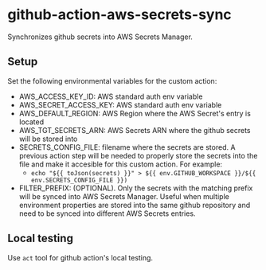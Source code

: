 # github-action-aws-secrets-sync
Synchronizes github secrets into AWS Secrets Manager.

## Setup 
Set the following environmental variables for the custom action:
* AWS_ACCESS_KEY_ID: AWS standard auth env variable
* AWS_SECRET_ACCESS_KEY: AWS standard auth env variable
* AWS_DEFAULT_REGION: AWS Region where the AWS Secret's entry is located
* AWS_TGT_SECRETS_ARN: AWS Secrets ARN where the github secrets will be stored into
* SECRETS_CONFIG_FILE: filename where the secrets are stored. A previous action step will be needed to properly store the secrets into the file and make it accesible for this custom action. For example:
  * `echo "${{ toJson(secrets) }}" > ${{ env.GITHUB_WORKSPACE }}/${{ env.SECRETS_CONFIG_FILE }})`
* FILTER_PREFIX: (OPTIONAL). Only the secrets with the matching prefix will be synced into AWS Secrets Manager. Useful when multiple environment properties are stored into the same github repository and need to be synced into different AWS Secrets entries.

## Local testing

Use `act` tool for github action's local testing.